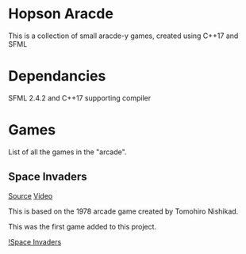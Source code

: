 # Hopson Aracde

This is a collection of small aracde-y games, created using C++17 and SFML

# Dependancies

SFML 2.4.2 and C++17 supporting compiler

# Games

List of all the games in the "arcade".

## Space Invaders

[Source](https://github.com/Hopson97/Hopson-Arcade/tree/master/Source/SpaceInvaders)
[Video](https://www.youtube.com/watch?v=MkpxwsybNPo)

This is based on the 1978 arcade game created by Tomohiro Nishikad.

This was the first game added to this project.

[!Space Invaders](https://i.imgur.com/b7KAzXo.png)